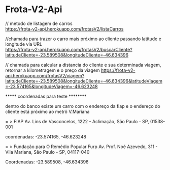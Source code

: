 # Frota-V2-Api

// metodo de listagem de carros                                                                                                          
https://frota-v2-api.herokuapp.com/frotasV2/listaCarros




//chamada para trazer o carro mais próximo ao cliente passando latitude e longitude via URL                                     
https://frota-v2-api.herokuapp.com/frotasV2/buscarCliente?latitudeCliente=-23.589508&longitudeCliente=-46.634396




// chamada para calcular a distancia do cliente e sua determinada viagem, retornar a kilometragem e o preço da viagem
https://frota-v2-api.herokuapp.com/frotasV2/viagem?latitudeCliente=-23.589508&longitudeCliente=-46.634396&latitudeViagem=-23.574165&longitudeViagem=-46.623248





***** coordenadas para teste ********

dentro do banco existe um carro com o endereço da fiap e o endereço do cliente está próximo ao metrô V.Mariana




= > FIAP Av. Lins de Vasconcelos, 1222 - Aclimação, São Paulo - SP, 01538-001 

coordenadas: -23.574165, -46.623248




= > Fundação para O Remédio Popular Furp Av. Prof. Noé Azevedo, 
311 - Vila Mariana, São Paulo - SP, 04117-040

Coordenadas: -23.589508, -46.634396
